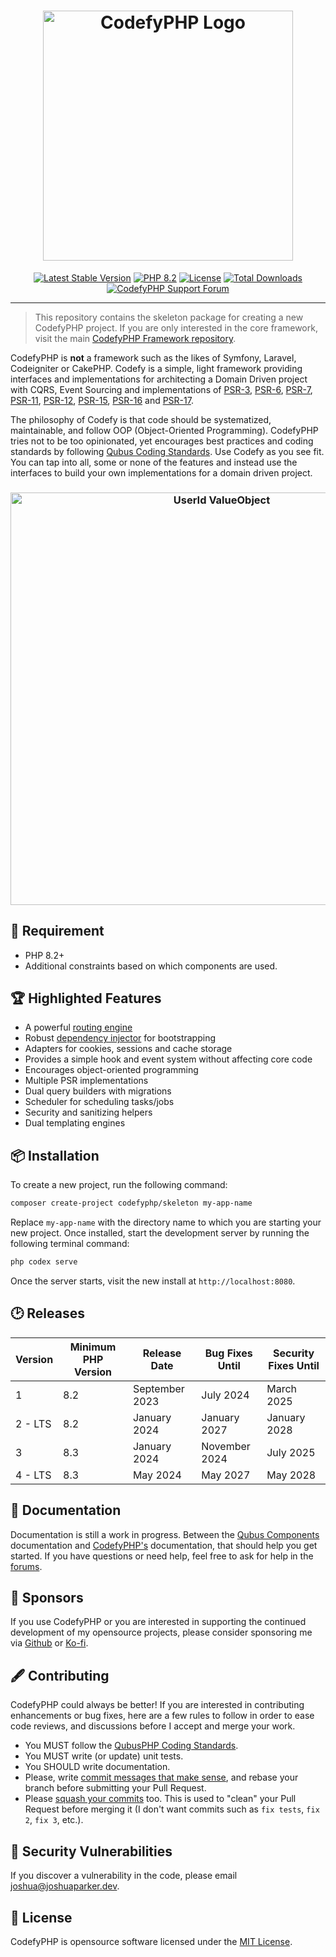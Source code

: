 <h1 align="center">
    <a href="https://codefyphp.com/" target="_blank"><img src="https://downloads.joshuaparker.blog/images/codefyphp.png" width="400" alt="CodefyPHP Logo"></a>
</h1>

<p align="center">
    <a href="https://codefyphp.com/"><img src="https://img.shields.io/packagist/v/CodefyPHP/codefy?label=CodefyPHP" alt="Latest Stable Version"></a>
    <a href="https://www.php.net/"><img src="https://img.shields.io/badge/PHP-8.2-777BB4.svg?style=flat&logo=php" alt="PHP 8.2"/></a>
    <a href="https://packagist.org/packages/codefyphp/codefy"><img src="https://img.shields.io/packagist/l/codefyphp/codefy" alt="License"></a>
    <a href="https://packagist.org/packages/codefyphp/codefy"><img src="https://img.shields.io/packagist/dt/codefyphp/codefy" alt="Total Downloads"></a>
    <a href="https://codefyphp.com/community/"><img src="https://img.shields.io/badge/Forum-AE508D.svg?label=Support&style=flat" alt="CodefyPHP Support Forum"></a>
</p>

---
> This repository contains the skeleton package for creating a new CodefyPHP project. If you are only interested in the 
> core framework, visit the main [CodefyPHP Framework repository](https://github.com/codefyphp/codefy).

CodefyPHP is __not__ a framework such as the likes of Symfony, Laravel, Codeigniter or CakePHP. Codefy is a simple,
light framework providing interfaces and implementations for architecting a Domain Driven project with
CQRS, Event Sourcing and implementations of [PSR-3](https://www.php-fig.org/psr/psr-3),
[PSR-6](https://www.php-fig.org/psr/psr-6), [PSR-7](https://www.php-fig.org/psr/psr-7),
[PSR-11](https://www.php-fig.org/psr/psr-11), [PSR-12](https://www.php-fig.org/psr/psr-12/),
[PSR-15](https://www.php-fig.org/psr/psr-15), [PSR-16](https://www.php-fig.org/psr/psr-16)
and [PSR-17](https://www.php-fig.org/psr/psr-17).

The philosophy of Codefy is that code should be systematized, maintainable, and follow OOP (Object-Oriented Programming).
CodefyPHP tries not to be too opinionated, yet encourages best practices and coding standards by following [Qubus Coding
Standards](https://github.com/QubusPHP/qubus-coding-standard). Use Codefy as you see fit. You can tap into all, some or
none of the features and instead use the interfaces to build your own implementations for a domain driven project.

<h3 align="center">
    <img src="https://downloads.joshuaparker.blog/images/UserId.png" width="660" alt="UserId ValueObject">
</h3>

## 📍 Requirement
- PHP 8.2+
- Additional constraints based on which components are used.

## 🏆 Highlighted Features
- A powerful [routing engine](https://docs.qubusphp.com/routing/)
- Robust [dependency injector](https://docs.qubusphp.com/dependency-injector/) for bootstrapping
- Adapters for cookies, sessions and cache storage
- Provides a simple hook and event system without affecting core code
- Encourages object-oriented programming
- Multiple PSR implementations
- Dual query builders with migrations
- Scheduler for scheduling tasks/jobs
- Security and sanitizing helpers
- Dual templating engines

## 📦 Installation

To create a new project, run the following command:

```bash
composer create-project codefyphp/skeleton my-app-name
```

Replace `my-app-name` with the directory name to which you are starting your new project. Once installed, start the 
development server by running the following terminal command:

```bash
php codex serve
```

Once the server starts, visit the new install at `http://localhost:8080`.

## 🕑 Releases

| Version | Minimum PHP Version | Release Date   | Bug Fixes Until | Security Fixes Until |
|---------|---------------------|----------------|-----------------|----------------------|
| 1       | 8.2                 | September 2023 | July 2024       | March 2025           |
| 2 - LTS | 8.2                 | January 2024   | January 2027    | January 2028         |
| 3       | 8.3                 | January 2024   | November 2024   | July 2025            |
| 4 - LTS | 8.3                 | May 2024       | May 2027        | May 2028             |

## 📘 Documentation

Documentation is still a work in progress. Between the [Qubus Components](https://docs.qubusphp.com/) documentation
and [CodefyPHP's](https://codefyphp.com/documentation/) documentation, that should help you get started. If you have questions or
need help, feel free to ask for help in the [forums](https://codefyphp.com/community/).

## 🙌 Sponsors

If you use CodefyPHP or you are interested in supporting the continued development of my opensource projects,
please consider sponsoring me via [Github](https://github.com/sponsors/parkerj) or [Ko-fi](https://ko-fi.com/nomadicjosh).

## 🖋 Contributing

CodefyPHP could always be better! If you are interested in contributing enhancements or bug fixes, here are a few
rules to follow in order to ease code reviews, and discussions before I accept and merge your work.
- You MUST follow the [QubusPHP Coding Standards](https://github.com/QubusPHP/qubus-coding-standard).
- You MUST write (or update) unit tests.
- You SHOULD write documentation.
- Please, write [commit messages that make sense](http://tbaggery.com/2008/04/19/a-note-about-git-commit-messages.html),
  and rebase your branch before submitting your Pull Request.
- Please [squash your commits](http://gitready.com/advanced/2009/02/10/squashing-commits-with-rebase.html) too.
  This is used to "clean" your Pull Request before merging it (I don't want commits such as `fix tests`, `fix 2`, `fix 3`,
  etc.).

## 🔐 Security Vulnerabilities

If you discover a vulnerability in the code, please email [joshua@joshuaparker.dev](mailto:joshua@joshuaparker.dev).

## 📄 License

CodefyPHP is opensource software licensed under the [MIT License](https://opensource.org/license/MIT/).